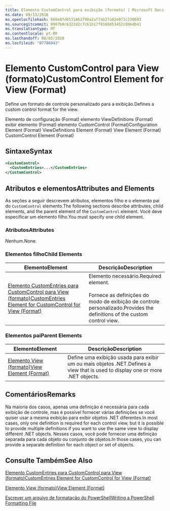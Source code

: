 ```yaml
---
title: Elemento CustomControl para exibição (formato) | Microsoft Docs
ms.date: 09/13/2016
ms.openlocfilehash: 660e8fd6531862790a2af7ab27a82e073c230693
ms.sourcegitcommit: 0907b8c6322d2c7c61b17f8168d53452c8964b41
ms.translationtype: MT
ms.contentlocale: pt-BR
ms.lasthandoff: 08/05/2020
ms.locfileid: "87786043"
---
```

# <a name="customcontrol-element-for-view-format"></a><span data-ttu-id="c0166-102">Elemento CustomControl para View (formato)</span><span class="sxs-lookup"><span data-stu-id="c0166-102">CustomControl Element for View (Format)</span></span>

<span data-ttu-id="c0166-103">Define um formato de controle personalizado para a exibição.</span><span class="sxs-lookup"><span data-stu-id="c0166-103">Defines a custom control format for the view.</span></span>

<span data-ttu-id="c0166-104">Elemento de configuração (Format) elemento ViewDefinitions (Format) exibir elemento (Format) elemento CustomControl (Format)</span><span class="sxs-lookup"><span data-stu-id="c0166-104">Configuration Element (Format) ViewDefinitions Element (Format) View Element (Format) CustomControl Element (Format)</span></span>

## <a name="syntax"></a><span data-ttu-id="c0166-105">Sintaxe</span><span class="sxs-lookup"><span data-stu-id="c0166-105">Syntax</span></span>

```xml
<CustomControl>
  <CustomEntries>...</CustomEntries>
</CustomControl>
```

## <a name="attributes-and-elements"></a><span data-ttu-id="c0166-106">Atributos e elementos</span><span class="sxs-lookup"><span data-stu-id="c0166-106">Attributes and Elements</span></span>

<span data-ttu-id="c0166-107">As seções a seguir descrevem atributos, elementos filho e o elemento pai do `CustomControl` elemento.</span><span class="sxs-lookup"><span data-stu-id="c0166-107">The following sections describe attributes, child elements, and the parent element of the `CustomControl` element.</span></span> <span data-ttu-id="c0166-108">Você deve especificar um elemento filho.</span><span class="sxs-lookup"><span data-stu-id="c0166-108">You must specify one child element.</span></span>

### <a name="attributes"></a><span data-ttu-id="c0166-109">Atributos</span><span class="sxs-lookup"><span data-stu-id="c0166-109">Attributes</span></span>

<span data-ttu-id="c0166-110">Nenhum.</span><span class="sxs-lookup"><span data-stu-id="c0166-110">None.</span></span>

### <a name="child-elements"></a><span data-ttu-id="c0166-111">Elementos filho</span><span class="sxs-lookup"><span data-stu-id="c0166-111">Child Elements</span></span>

|<span data-ttu-id="c0166-112">Elemento</span><span class="sxs-lookup"><span data-stu-id="c0166-112">Element</span></span>|<span data-ttu-id="c0166-113">Descrição</span><span class="sxs-lookup"><span data-stu-id="c0166-113">Description</span></span>|
|-------------|-----------------|
|[<span data-ttu-id="c0166-114">Elemento CustomEntries para CustomControl para View (formato)</span><span class="sxs-lookup"><span data-stu-id="c0166-114">CustomEntries Element for CustomControl for View (Format)</span></span>](./customentries-element-for-customcontrol-for-view-format.md)|<span data-ttu-id="c0166-115">Elemento necessário.</span><span class="sxs-lookup"><span data-stu-id="c0166-115">Required element.</span></span><br /><br /> <span data-ttu-id="c0166-116">Fornece as definições do modo de exibição de controle personalizado.</span><span class="sxs-lookup"><span data-stu-id="c0166-116">Provides the definitions of the custom control view.</span></span>|

### <a name="parent-elements"></a><span data-ttu-id="c0166-117">Elementos pai</span><span class="sxs-lookup"><span data-stu-id="c0166-117">Parent Elements</span></span>

|<span data-ttu-id="c0166-118">Elemento</span><span class="sxs-lookup"><span data-stu-id="c0166-118">Element</span></span>|<span data-ttu-id="c0166-119">Descrição</span><span class="sxs-lookup"><span data-stu-id="c0166-119">Description</span></span>|
|-------------|-----------------|
|[<span data-ttu-id="c0166-120">Elemento View (formato)</span><span class="sxs-lookup"><span data-stu-id="c0166-120">View Element (Format)</span></span>](./view-element-format.md)|<span data-ttu-id="c0166-121">Define uma exibição usada para exibir um ou mais objetos .NET.</span><span class="sxs-lookup"><span data-stu-id="c0166-121">Defines a view that is used to display one or more .NET objects.</span></span>|

## <a name="remarks"></a><span data-ttu-id="c0166-122">Comentários</span><span class="sxs-lookup"><span data-stu-id="c0166-122">Remarks</span></span>

<span data-ttu-id="c0166-123">Na maioria dos casos, apenas uma definição é necessária para cada exibição de controle, mas é possível fornecer várias definições se você quiser usar a mesma exibição para exibir objetos .NET diferentes.</span><span class="sxs-lookup"><span data-stu-id="c0166-123">In most cases, only one definition is required for each control view, but it is possible to provide multiple definitions if you want to use the same view to display different .NET objects.</span></span> <span data-ttu-id="c0166-124">Nesses casos, você pode fornecer uma definição separada para cada objeto ou conjunto de objetos.</span><span class="sxs-lookup"><span data-stu-id="c0166-124">In those cases, you can provide a separate definition for each object or set of objects.</span></span>

## <a name="see-also"></a><span data-ttu-id="c0166-125">Consulte Também</span><span class="sxs-lookup"><span data-stu-id="c0166-125">See Also</span></span>

[<span data-ttu-id="c0166-126">Elemento CustomEntries para CustomControl para View (formato)</span><span class="sxs-lookup"><span data-stu-id="c0166-126">CustomEntries Element for CustomControl for View (Format)</span></span>](./customentries-element-for-customcontrol-for-view-format.md)

[<span data-ttu-id="c0166-127">Elemento View (formato)</span><span class="sxs-lookup"><span data-stu-id="c0166-127">View Element (Format)</span></span>](./view-element-format.md)

[<span data-ttu-id="c0166-128">Escrever um arquivo de formatação do PowerShell</span><span class="sxs-lookup"><span data-stu-id="c0166-128">Writing a PowerShell Formatting File</span></span>](./writing-a-powershell-formatting-file.md)
